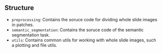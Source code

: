 ## Structure
- `preprocessing`: Contains the soruce code for dividing whole slide images in patches.
- `semantic_segmentation`: Contains the soruce code of the semantic segmentation task.
- `utils`: Contains common utils for working with whole slide images, such a plotting and file utils.